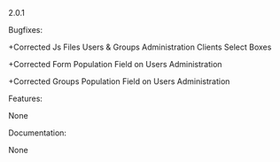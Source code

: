 2.0.1

Bugfixes:

+Corrected Js Files Users & Groups Administration Clients Select Boxes

+Corrected Form Population Field on Users Administration

+Corrected Groups Population Field on Users Administration 

Features:

None

Documentation:

None
